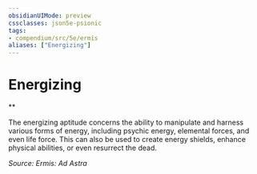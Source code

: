 ```yaml
---
obsidianUIMode: preview
cssclasses: json5e-psionic
tags:
- compendium/src/5e/ermis
aliases: ["Energizing"]
---
```

# Energizing
**  

The energizing aptitude concerns the ability to manipulate and harness various forms of energy, including psychic energy, elemental forces, and even life force. This can also be used to create energy shields, enhance physical abilities, or even resurrect the dead.

*Source: Ermis: Ad Astra*